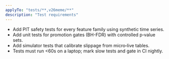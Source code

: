```yaml
---
applyTo: "tests/**,v26meme/**"
description: "Test requirements"
---
```

- Add PIT safety tests for every feature family using synthetic time series.
- Add unit tests for promotion gates (BH-FDR) with controlled p‑value sets.
- Add simulator tests that calibrate slippage from micro‑live tables.
- Tests must run <60s on a laptop; mark slow tests and gate in CI nightly.
